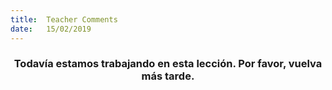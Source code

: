 ```yaml
---
title:  Teacher Comments
date:   15/02/2019
---
```


### <center>Todavía estamos trabajando en esta lección. Por favor, vuelva más tarde.</center>